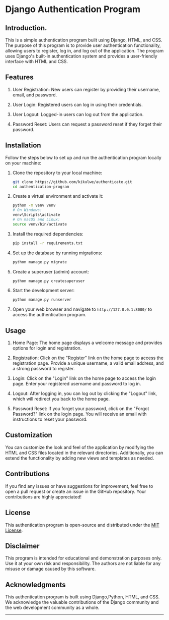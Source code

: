 # Django Authentication Program

## Introduction.

This is a simple authentication program built using Django, HTML, and CSS. The purpose of this program is to provide user authentication functionality, allowing users to register, log in, and log out of the application. The program uses Django's built-in authentication system and provides a user-friendly interface with HTML and CSS.

## Features

1. User Registration: New users can register by providing their username, email, and password.

2. User Login: Registered users can log in using their credentials.

3. User Logout: Logged-in users can log out from the application.

4. Password Reset: Users can request a password reset if they forget their password.

## Installation

Follow the steps below to set up and run the authentication program locally on your machine:

1. Clone the repository to your local machine:

   ```bash
   git clone https://github.com/kikulwe/authenticate.git
   cd authentication-program
   ```

2. Create a virtual environment and activate it:

   ```bash
   python -m venv venv
   # On Windows:
   venv\Scripts\activate
   # On macOS and Linux:
   source venv/bin/activate
   ```

3. Install the required dependencies:

   ```bash
   pip install -r requirements.txt
   ```

4. Set up the database by running migrations:

   ```bash
   python manage.py migrate
   ```

5. Create a superuser (admin) account:

   ```bash
   python manage.py createsuperuser
   ```

6. Start the development server:

   ```bash
   python manage.py runserver
   ```

7. Open your web browser and navigate to `http://127.0.0.1:8000/` to access the authentication program.

## Usage

1. Home Page: The home page displays a welcome message and provides options for login and registration.

2. Registration: Click on the "Register" link on the home page to access the registration page. Provide a unique username, a valid email address, and a strong password to register.

3. Login: Click on the "Login" link on the home page to access the login page. Enter your registered username and password to log in.

4. Logout: After logging in, you can log out by clicking the "Logout" link, which will redirect you back to the home page.

5. Password Reset: If you forget your password, click on the "Forgot Password?" link on the login page. You will receive an email with instructions to reset your password.

## Customization

You can customize the look and feel of the application by modifying the HTML and CSS files located in the relevant directories. Additionally, you can extend the functionality by adding new views and templates as needed.

## Contributions

If you find any issues or have suggestions for improvement, feel free to open a pull request or create an issue in the GitHub repository. Your contributions are highly appreciated!

## License

This authentication program is open-source and distributed under the [MIT License](https://opensource.org/licenses/MIT).

## Disclaimer

This program is intended for educational and demonstration purposes only. Use it at your own risk and responsibility. The authors are not liable for any misuse or damage caused by this software.

## Acknowledgments

This authentication program is built using Django,Python, HTML, and CSS. We acknowledge the valuable contributions of the Django community and the web development community as a whole.

---

